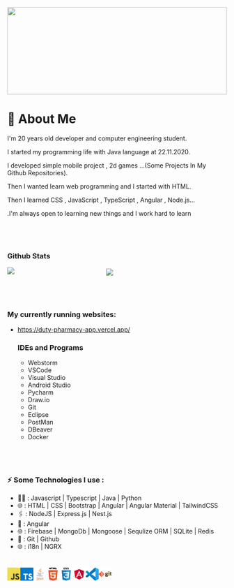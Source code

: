 
<img align="center" width="100%" height="200px" src="https://steamuserimages-a.akamaihd.net/ugc/90473762276794014/D62EEEC2C9AD9E4CBA7A6F01B568CA8C847D8BDA/" />

# 🌱 About Me

  I'm 20 years old developer and computer engineering student.
  
  I started my programming life with Java language at 22.11.2020.
  
  I developed simple mobile project , 2d games ...(Some Projects In My Github Repositories).
  
  Then I wanted learn web programming and I started with HTML.
  
  Then I learned CSS , JavaScript , TypeScript , Angular , Node.js...
  
  .I'm always open to learning new things and I work hard to learn
#   
 
<br />
   
### Github Stats
   
  <img align="left" width="45%" height="auto" src="https://github-readme-stats.vercel.app/api/top-langs?username=AlperenErgul&show_icons=true&locale=en&layout=compact&theme=react&line_height=40" />
   
   <img align="center" width="50%" height="auto" src="https://github-readme-stats-sigma-five.vercel.app/api?username=AlperenErgul&show_icons=true&include_all_commits=true&count_private=true&theme=react&line_height=40" />

  #
  <br />
 
 ### My currently running websites:
 
 - https://duty-pharmacy-app.vercel.app/
   
   
  
   ### IDEs and Programs
   
   - Webstorm
   - VSCode
   - Visual Studio
   - Android Studio
   - Pycharm
   - Draw.io
   - Git
   - Eclipse
   - PostMan
   - DBeaver
   - Docker
   
  
 #
 <br />
 
### ⚡ Some Technologies I use  :
- 🧑‍💻 : Javascript | Typescript | Java | Python
- 🌐 : HTML | CSS | Bootstrap | Angular | Angular Material | TailwindCSS
- 🖇️ : NodeJS | Express.js | Nest.js
- 📱 : Angular
- 🌐 : Firebase | MongoDb | Mongoose | Sequlize ORM | SQLite | Redis
- 💽 : Git | Github 
- 🌐 : i18n | NGRX


#

 <img align="left" alt="JavaScript" width="30px" src="https://raw.githubusercontent.com/github/explore/80688e429a7d4ef2fca1e82350fe8e3517d3494d/topics/javascript/javascript.png" />
 
 <img align="left" alt="HTML" width="30px" src="https://raw.githubusercontent.com/github/explore/80688e429a7d4ef2fca1e82350fe8e3517d3494d/topics/typescript/typescript.png"/>
  
 
<img align="left" alt="HTML" width="30px" src="https://raw.githubusercontent.com/github/explore/80688e429a7d4ef2fca1e82350fe8e3517d3494d/topics/java/java.png"/>
 

<img align="left" alt="HTML" width="30px" src="https://raw.githubusercontent.com/github/explore/80688e429a7d4ef2fca1e82350fe8e3517d3494d/topics/html/html.png"/>

<img align="left" alt="CSS3" width="30px" src="https://raw.githubusercontent.com/github/explore/80688e429a7d4ef2fca1e82350fe8e3517d3494d/topics/css/css.png" />
 
<img align="left" alt="JavaScript" width="30px" src="https://raw.githubusercontent.com/github/explore/80688e429a7d4ef2fca1e82350fe8e3517d3494d/topics/angular/angular.png" />


   
   
  
 
 <img align="left" alt="JavaScript" width="30px" src="https://raw.githubusercontent.com/github/explore/80688e429a7d4ef2fca1e82350fe8e3517d3494d/topics/visual-studio-code/visual-studio-code.png" />

  <img align="left" alt="Git" width="30px" src="https://raw.githubusercontent.com/github/explore/80688e429a7d4ef2fca1e82350fe8e3517d3494d/topics/git/git.png" />
